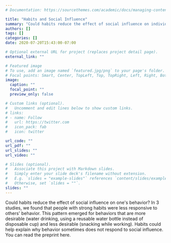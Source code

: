 ```yaml
---
# Documentation: https://sourcethemes.com/academic/docs/managing-content/

title: "Habits and Social Influence"
summary: "Could habits reduce the effect of social influence on individual behavior?"
authors: []
tags: []
categories: []
date: 2020-07-20T15:43:00-07:00

# Optional external URL for project (replaces project detail page).
external_link: ""

# Featured image
# To use, add an image named `featured.jpg/png` to your page's folder.
# Focal points: Smart, Center, TopLeft, Top, TopRight, Left, Right, BottomLeft, Bottom, BottomRight.
image:
  caption: ""
  focal_point: ""
  preview_only: false

# Custom links (optional).
#   Uncomment and edit lines below to show custom links.
# links:
# - name: Follow
#   url: https://twitter.com
#   icon_pack: fab
#   icon: twitter

url_code: ""
url_pdf: ""
url_slides: ""
url_video: ""

# Slides (optional).
#   Associate this project with Markdown slides.
#   Simply enter your slide deck's filename without extension.
#   E.g. `slides = "example-slides"` references `content/slides/example-slides.md`.
#   Otherwise, set `slides = ""`.
slides: ""
---
```


Could habits reduce the effect of social influence on one's behavior? In 3 studies, we found that people with strong habits were less responsive to others' behavior. This pattern emerged for behaviors that are more desirable (water drinking, using a reusable water bottle instead of disposable cup) and less desirable (snacking while working). Habits could help explain why behavior sometimes does not respond to social influence. You can read the preprint here. 
